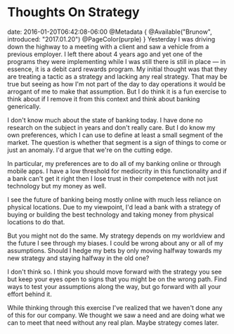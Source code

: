 # Thoughts On Strategy
date: 2016-01-20T06:42:08-06:00
@Metadata {
  @Available("Brunow", introduced: "2017.01.20")
  @PageColor(purple)
}
Yesterday I was driving down the highway to a meeting with a client and saw a vehicle from a previous employer. I left there about 4 years ago and yet one of the programs they were implementing while I was still there is still in place &mdash; in essence, it is a debit card rewards program. My initial thought was that they are treating a tactic as a strategy and lacking any real strategy. That may be true but seeing as how I'm not part of the day to day operations it would be arrogant of me to make that assumption. But I do think it is a fun exercise to think about if I remove it from this context and think about banking generically.

I don't know much about the state of banking today. I have done no research on the subject in years and don't really care. But I do know my own preferences, which I can use to define at least a small segment of the market. The question is whether that segment is a sign of things to come or just an anomaly. I'd argue that we're on the cutting edge.

In particular, my preferences are to do all of my banking online or through mobile apps. I have a low threshold for mediocrity in this functionality and if a bank can't get it right then I lose trust in their competence with not just technology but my money as well.

I see the future of banking being mostly online with much less reliance on physical locations. Due to my viewpoint, I'd lead a bank with a strategy of buying or building the best technology and taking money from physical locations to do that.

But you might not do the same. My strategy depends on my worldview and the future I see through my biases. I could be wrong about any or all of my assumptions. Should I hedge my bets by only moving halfway towards my new strategy and staying halfway in the old one?

I don't think so. I think you should move forward with the strategy you see but keep your eyes open to signs that you might be on the wrong path. Find ways to test your assumptions along the way, but go forward with all your effort behind it.

While thinking through this exercise I've realized that we haven't done any of this for our company. We thought we saw a need and are doing what we can to meet that need without any real plan. Maybe strategy comes later.
